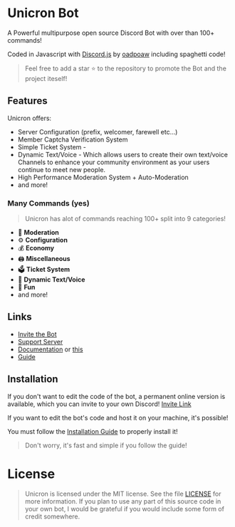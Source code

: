 
# Unicron Bot
A Powerful multipurpose open source Discord Bot with over than 100+ commands!

Coded in Javascript with [Discord.js](https://discord.js.org) by [oadpoaw](https://github.com/oadpoaw) including spaghetti code!

> Feel free to add a star ⭐ to the repository to promote the Bot and the project iteself!

## Features

Unicron offers:
- Server Configuration (prefix, welcomer, farewell etc...)
- Member Captcha Verification System
- Simple Ticket System - 
- Dynamic Text/Voice - Which allows users to create their own text/voice Channels to enhance your community environment as your users continue to meet new people.
- High Performance Moderation System + Auto-Moderation
- and more!

### Many Commands (yes)
> Unicron has alot of commands reaching 100+ split into 9 categories!
- 🚓 **Moderation**
- ⚙️ **Configuration** 
- 💰 **Economy**
- 🖨️ **Miscellaneous**
- 🗳️ **Ticket System**
- 🎵 **Dynamic Text/Voice**
- 👻 **Fun**
- and more!


## Links
- [Invite the Bot](https://discord.com/oauth2/authorize?client_id=634908645896880128&scope=bot&permissions=285599830)
- [Support Server](https://discord.gg/Pp9T2zS)
- [Documentation](https://unicron.gitbook.io/docs) or [this](docs/SUMMARY.md)
- [Guide](https://unicron.gitbook.io/guide)

## Installation

If you don't want to edit the code of the bot, a permanent online version is available, which you can invite to your own Discord!
[Invite Link](https://discord.com/oauth2/authorize?client_id=634908645896880128&scope=bot&permissions=285599830)

If you want to edit the bot's code and host it on your machine, it's possible!

You must follow the [Installation Guide](docs/Installation.md) to properly install it!

> Don't worry, it's fast and simple if you follow the guide!

# License

> Unicron is licensed under the MIT license. See the file [LICENSE](LICENSE) for more information. If you plan to use any part of this source code in your own bot, I would be grateful if you would include some form of credit somewhere.